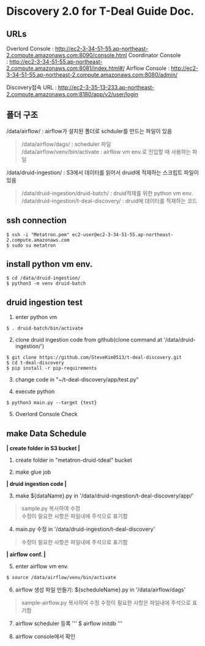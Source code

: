 # Discovery 2.0 for T-Deal Guide Doc.
## URLs
Overlord Console : http://ec2-3-34-51-55.ap-northeast-2.compute.amazonaws.com:8090/console.html
Coordinator Console : http://ec2-3-34-51-55.ap-northeast-2.compute.amazonaws.com:8081/index.html#/
Airflow Console : http://ec2-3-34-51-55.ap-northeast-2.compute.amazonaws.com:8080/admin/

Discovery접속 URL : http://ec2-3-35-13-233.ap-northeast-2.compute.amazonaws.com:8180/app/v2/user/login


## 폴더 구조
/data/airflow/ : airflow가 설치된 폴더로 schduler를 만드는 파일이 있음
> /data/airflow/dags/ : scheduler 파일  
> /data/airflow/venv/bin/activate : airflow vm env.로 진입할 때 사용하는 파일

/data/druid-ingestion/ : S3에서 데이터를 읽어서 druid에 적재하는 스크립트 파일이 있음  
> /data/druid-ingestion/druid-batch/ : druid적재를 위한 python vm env.  
> /data/druid-ingestion/t-deal-discovery/ : druid에 데이터를 적재하는 코드


## ssh connection
```
$ ssh -i "Metatron.pem" ec2-user@ec2-3-34-51-55.ap-northeast-2.compute.amazonaws.com
$ sudo su metatron
```

## install python vm env.
```
$ cd /data/druid-ingestion/
$ python3 -m venv druid-batch
```


## druid ingestion test
1. enter python vm
```
$ . druid-batch/bin/activate
```

2. clone druid ingestion code from github(clone command at '/data/druid-ingestion/')
```
$ git clone https://github.com/SteveKim0513/t-deal-discovery.git
$ cd t-deal-discovery
$ pip install -r pip-requirements
```

3. change code in "~/t-deal-discovery/app/test.py"

4. execute python
```
$ python3 main.py --target {test}
```

5. Overlord Console Check


## make Data Schedule
**| create folder in S3 bucket |**

1. create folder in "metatron-druid-tdeal" bucket

2. make glue job

**| druid ingestion code |**

3. make ${dataName}.py in '/data/druid-ingestion/t-deal-discovery/app/'
> sample.py 복사하여 수정  
> 수정이 필요한 사항은 파일내에 주석으로 표기함

4. main.py 수정 in '/data/druid-ingestion/t-deal-discovery'
> 수정이 필요한 사항은 파일내에 주석으로 표기함

**| airflow conf. |**

5. enter airflow vm env.
```
$ source /data/airflow/venv/bin/activate
```

6. airflow 생성 파일 만들기: ${scheduleName}.py in '/data/airflow/dags'
> sample-airflow.py 복사하여 수정
> 수정이 필요한 사항은 파일내에 주석으로 표기함

7. airflow scheduler 등록
'''
$ airflow initdb
'''

8. airflow console에서 확인